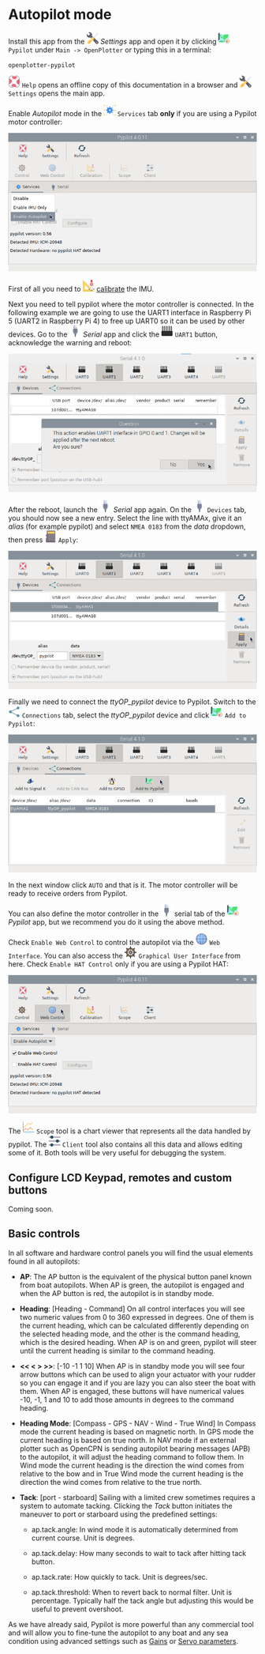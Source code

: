 # Autopilot mode

Install this app from the ![Settings](../settings/img/openplotter-settings.png) *Settings* app and open it by clicking ![pypilot](img/autopilot.png) `Pypilot` under `Main -> OpenPlotter` or typing this in a terminal:

```console
openplotter-pypilot
```

![Help](../settings/img/help.png) ``Help`` opens an offline copy of this documentation in a browser and ![Settings](../settings/img/openplotter-settings.png) ``Settings`` opens the main app.

Enable *Autopilot* mode in the ![Services](img/process.png) `Services` tab **only** if you are using a Pypilot motor controller:

![autopilot-1](img/autopilot-1.png)

First of all you need to ![calibration](img/calibration.png) [calibrate](calibration.md) the IMU.

Next you need to tell pypilot where the motor controller is connected. In the following example we are going to use the UART1 interface in Raspberry Pi 5 (UART2 in Raspberry Pi 4) to free up UART0 so it can be used by other devices. Go to the ![](img/usb.png) *Serial* app and click the ![](img/gpio.png) `UART1` button, acknowledge the warning and reboot:

![autopilot-2](img/autopilot-2.png)

After the reboot, launch the ![](img/usb.png) *Serial* app again. On the ![](img/usb.png) `Devices` tab, you should now see a new entry. Select the line with ttyAMAx, give it an *alias* (for example pypilot) and select `NMEA 0183` from the *data* dropdown, then press ![](img/apply.png) `Apply`:

![autopilot-3](img/autopilot-3.png)

Finally we need to connect the *ttyOP_pypilot* device to Pypilot. Switch to the ![](img/connections.png) ``Connections`` tab, select the *ttyOP_pypilot* device and click ![](img/autopilot.png)  ``Add to Pypilot``:

![autopilot-4](img/autopilot-4.png)

In the next window click ``AUTO`` and that is it. The motor controller will be ready to receive orders from Pypilot.

You can also define the motor controller in the ![](img/usb.png) serial tab of the ![](img/autopilot.png) *Pypilot* app, but we recommend you do it using the above method.

Check `Enable Web Control` to control the autopilot via the ![](img/web.png) `Web Interface`. You can also access the ![](img/gui.png) `Graphical User Interface` from here. Check `Enable HAT Control` only if you are using a Pypilot HAT:

![autopilot-5](img/autopilot-5.png)

The ![](img/scope.png) `Scope` tool is a chart viewer that represents all the data handled by pypilot. The ![](img/client.png) `Client` tool also contains all this data and allows editing some of it. Both tools will be very useful for debugging the system.

## Configure LCD Keypad, remotes and custom buttons

Coming soon.

## Basic controls

In all software and hardware control panels you will find the usual elements found in all autopilots:

- **AP**: The AP button is the equivalent of the physical button panel known from boat autopilots. When AP is green, the autopilot is engaged and when the AP button is red, the autopilot is in standby mode.

- **Heading**: [Heading - Command] On all control interfaces you will see two numeric values from 0 to 360 expressed in degrees. One of them is the current heading, which can be calculated differently depending on the selected heading mode, and the other is the command heading, which is the desired heading. When AP is on and green, pypilot will steer until the current heading is similar to the command heading.

- **<< < > >>**: [-10 -1 1 10] When AP is in standby mode you will see four arrow buttons which can be used to align your actuator with your rudder so you can engage it and if you are lazy you can also steer the boat with them. When AP is engaged, these buttons will have numerical values -10, -1, 1 and 10 to add those amounts in degrees to the command heading.

- **Heading Mode**: [Compass - GPS - NAV - Wind - True Wind] In Compass mode the current heading is based on magnetic north. In GPS mode the current heading is based on true north. In NAV mode if an external plotter such as OpenCPN is sending autopilot bearing messages (APB) to the autopilot, it will adjust the heading command to follow them. In Wind mode the current heading is the direction the wind comes from relative to the bow and in True Wind mode the current heading is the direction the wind comes from relative to the true north.

- **Tack**: [port - starboard] Sailing with a limited crew sometimes requires a system to automate tacking. Clicking the *Tack* button initiates the maneuver to port or starboard using the predefined settings:

	- ap.tack.angle: In wind mode it is automatically determined from current course. Unit is degrees.

	- ap.tack.delay: How many seconds to wait to tack after hitting tack button.

	- ap.tack.rate: How quickly to tack. Unit is degrees/sec.

	- ap.tack.threshold: When to revert back to normal filter. Unit is percentage. Typically half the tack angle but adjusting this would be useful to prevent overshoot.

As we have already said, Pypilot is more powerful than any commercial tool and will allow you to fine-tune the autopilot to any boat and any sea condition using advanced settings such as [Gains](https://pypilot.org/doc/pypilot_user_manual/#tuning-gains) or [Servo parameters](https://pypilot.org/doc/pypilot_user_manual/#configuring-parameters).

